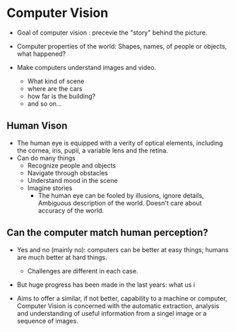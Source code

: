 
# Computer Vision 
- Goal of computer vision : precevie the "story" behind the picture.
- Computer properties of the world: Shapes, names, of people or objects, what happened?

- Make computers understand images and video. 
	- What kind of scene
	- where are the cars
	- how far is the building?
	- and so on...

## Human Vison
- The human eye is equipped with a verity of optical elements, including the cornea, iris, pupil, a variable lens and the retina.
- Can do many things
	- Recognize people and objects
	- Navigate through obstacles
	- Understand mood in the scene
	- Imagine stories 
		- The human eye can be fooled by illusions, ignore details, Ambiguous description of the world. Doesn't care about accuracy of the world.

## Can the computer match human perception?
- Yes and no (mainly no): computers can be better at easy things; humans are much better at hard things.
	- Challenges are different in each case.
- But huge progress has been made in the last years: what us i

- Aims to offer a similar, if not better, capability to a machine or computer, Computer Vision is concerned with the automatic extraction, analysis and understanding of useful information from a singel image or a sequence of images. 

